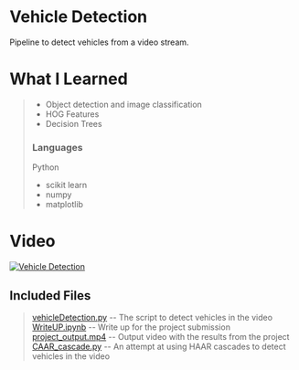 # Vehicle Detection
Pipeline to detect vehicles from a video stream.

# What I Learned
> - Object detection and image classification
> - HOG Features
> - Decision Trees
> 
> ### Languages
> Python
>   - scikit learn
>   - numpy
>   - matplotlib

# Video
[![Vehicle Detection](http://img.youtube.com/vi/gblbnhNevAQ/0.jpg)](https://youtu.be/gblbnhNevAQ "Vehicle Detection")

## Included Files
> [vehicleDetection.py](./vehicleDetection.py) -- The script to detect vehicles in the video  
> [WriteUP.ipynb](./WriteUp.ipynb) -- Write up for the project submission  
> [project_output.mp4](./project_output.mp4) -- Output video with the results from the project  
> [CAAR_cascade.py](./CAAR_cascade.py) -- An attempt at using HAAR cascades to detect vehicles in the video
